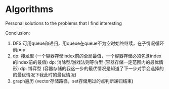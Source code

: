 # Algorithms


Personal solutions to the problems that I find interesting


Conclusion:
1. DFS 可用queue和递归，用queue在queue不为空时始终继续，在子情况循环前pop
2. dp: 接龙型 (一个容器存储index前的全局最值，一个容器存储必须包含index的index前的最值)
   dp: 消除型/游戏法则等价型 (容器存储一定范围内的最优情形)
   dp: 博弈型 (容器存储的我这一步的最优情况是知道了下一步对手会选择的的最优情况下我此时的最优情况)
3. graph遍历 (vector存储路径，set存储用过的点判断递归结束)

